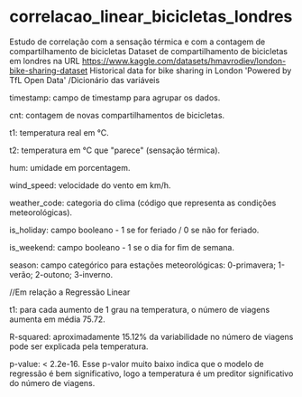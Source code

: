 # correlacao_linear_bicicletas_londres
Estudo de correlação com a sensação térmica e com a contagem de compartilhamento de bicicletas
Dataset de compartilhamento de bicicletas em londres na URL
https://www.kaggle.com/datasets/hmavrodiev/london-bike-sharing-dataset
Historical data for bike sharing in London 'Powered by TfL Open Data'
/Dicionário das variáveis 

timestamp: campo de timestamp para agrupar os dados.

cnt: contagem de novas compartilhamentos de bicicletas.

t1: temperatura real em °C.

t2: temperatura em °C que "parece" (sensação térmica).

hum: umidade em porcentagem.

wind_speed: velocidade do vento em km/h.

weather_code: categoria do clima (código que representa as condições meteorológicas).

is_holiday: campo booleano - 1 se for feriado / 0 se não for feriado.

is_weekend: campo booleano - 1 se o dia for fim de semana.

season: campo categórico para estações meteorológicas: 0-primavera; 1-verão; 2-outono; 3-inverno.

//Em relação a Regressão Linear


t1: para cada aumento de 1 grau na temperatura, o número de viagens aumenta em média 75.72.

R-squared: aproximadamente 15.12% da variabilidade no número de viagens pode ser explicada pela temperatura.

p-value: < 2.2e-16. Esse p-valor muito baixo indica que o modelo de regressão é bem significativo, logo a temperatura é um preditor significativo do número de viagens.
